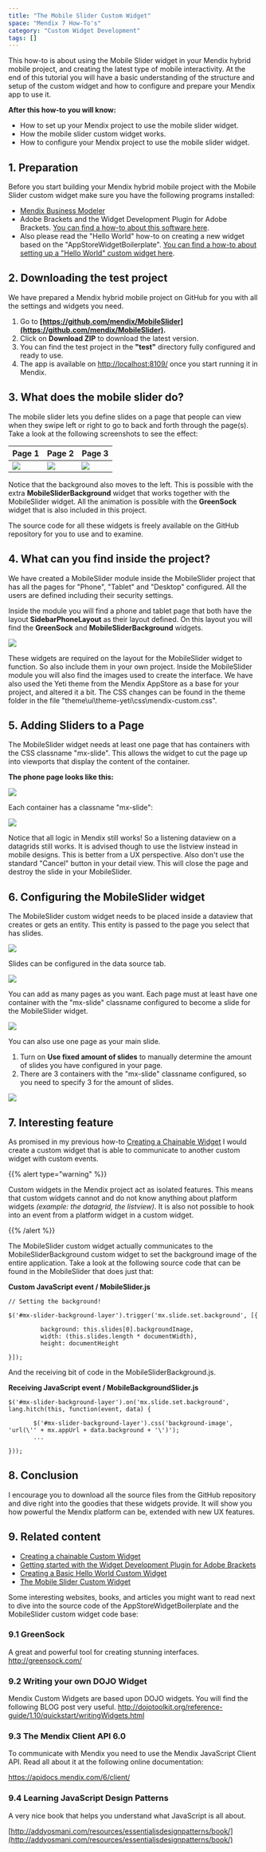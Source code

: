 ```yaml
---
title: "The Mobile Slider Custom Widget"
space: "Mendix 7 How-To's"
category: "Custom Widget Development"
tags: []
---
```

This how-to is about using the Mobile Slider widget in your Mendix hybrid mobile project, and creating the latest type of mobile interactivity. At the end of this tutorial you will have a basic understanding of the structure and setup of the custom widget and how to configure and prepare your Mendix app to use it. 

**After this how-to you will know:**

*   How to set up your Mendix project to use the mobile slider widget.
*   How the mobile slider custom widget works.
*   How to configure your Mendix project to use the mobile slider widget.

## 1. Preparation

Before you start building your Mendix hybrid mobile project with the Mobile Slider custom widget make sure you have the following programs installed:

*   [Mendix Business Modeler](https://appstore.home.mendix.com/link/modelers)
*   Adobe Brackets and the Widget Development Plugin for Adobe Brackets. [You can find a how-to about this software here](getting-started-with-the-widget-development-plugin-for-adobe-brackets).
*   Also please read the "Hello World" how-to on creating a new widget based on the "AppStoreWidgetBoilerplate". [You can find a how-to about setting up a "Hello World" custom widget here](create-a-basic-hello-world-custom-widget).



## 2\. Downloading the test project

We have prepared a Mendix hybrid mobile project on GitHub for you with all the settings and widgets you need. 

1.  Go to **[https://github.com/mendix/MobileSlider](https://github.com/mendix/MobileSlider).**
2.  Click on **Download ZIP** to download the latest version.
3.  You can find the test project in the **"test"** directory fully configured and ready to use.
4.  The app is available on [http://localhost:8109/](http://localhost:8109/) once you start running it in Mendix.



## 3\. What does the mobile slider do?

The mobile slider lets you define slides on a page that people can view when they swipe left or right to go to back and forth through the page(s). Take a look at the following screenshots to see the effect:

| Page 1 | Page 2 | Page 3 |
| --- | --- | --- |
| ![](attachments/18448563/18579838.png) | ![](attachments/18448563/18579837.png) | ![](attachments/18448563/18579836.png) |

Notice that the background also moves to the left. This is possible with the extra **MobileSliderBackground** widget that works together with the MobileSlider widget. All the animation is possible with the **GreenSock** widget that is also included in this project.

The source code for all these widgets is freely available on the GitHub repository for you to use and to examine. 



## 4\. What can you find inside the project?

We have created a MobileSlider module inside the MobileSlider project that has all the pages for "Phone", "Tablet" and "Desktop" configured. All the users are defined including their security settings.

Inside the module you will find a phone and tablet page that both have the layout **SidebarPhoneLayout** as their layout defined.
On this layout you will find the **GreenSock** and **MobileSliderBackground** widgets.

![](attachments/18448563/18579835.png)

These widgets are required on the layout for the MobileSlider widget to function. So also include them in your own project.
Inside the MobileSlider module you will also find the images used to create the interface. We have also used the Yeti theme from the Mendix AppStore as a base for your project, and altered it a bit. The CSS changes can be found in the theme folder in the file "theme\ui\theme-yeti\css\mendix-custom.css".



## 5\. Adding Sliders to a Page

The MobileSlider widget needs at least one page that has containers with the CSS classname "mx-slide".
This allows the widget to cut the page up into viewports that display the content of the container.

**The phone page looks like this:**

![](attachments/18448563/18579834.png)

Each container has a classname "mx-slide":

![](attachments/18448563/18579833.png)

Notice that all logic in Mendix still works! So a listening dataview on a datagrids still works. It is advised though to use the listview instead in mobile designs. This is better from a UX perspective. Also don't use the standard "Cancel" button in your detail view. This will close the page and destroy the slide in your MobileSlider.



## 6\. Configuring the MobileSlider widget

The MobileSlider custom widget needs to be placed inside a dataview that creates or gets an entity.
This entity is passed to the page you select that has slides. 

![](attachments/18448563/18579832.png)

Slides can be configured in the data source tab.

![](attachments/18448563/18579831.png)

You can add as many pages as you want. Each page must at least have one container with the "mx-slide" classname configured to become a slide for the MobileSlider widget.

![](attachments/18448563/18579830.png)

You can also use one page as your main slide.

1.  Turn on **Use fixed amount of slides** to manually determine the amount of slides you have configured in your page.
2.  There are 3 containers with the "mx-slide" classname configured, so you need to specify 3 for the amount of slides.

![](attachments/18448563/18579829.png)



## 7\. Interesting feature

As promised in my previous how-to [Creating a Chainable Widget](create-a-chainable-custom-widget) I would create a custom widget that is able to communicate to another custom widget with custom events. 

{{% alert type="warning" %}}

Custom widgets in the Mendix project act as isolated features. This means that custom widgets cannot and do not know anything about platform widgets _(example: the datagrid, the listview)_. It is also not possible to hook into an event from a platform widget in a custom widget.

{{% /alert %}}

The MobileSlider custom widget actually communicates to the MobileSliderBackground custom widget to set the background image of the entire application. Take a look at the following source code that can be found in the MobileSlider that does just that:

**Custom JavaScript event / MobileSlider.js**

```
// Setting the background!

$('#mx-slider-background-layer').trigger('mx.slide.set.background', [{

         background: this.slides[0].backgroundImage,
         width: (this.slides.length * documentWidth),
         height: documentHeight

}]);
```
And the receiving bit of code in the MobileSliderBackground.js.

**Receiving JavaScript event / MobileBackgroundSlider.js**

```
$('#mx-slider-background-layer').on('mx.slide.set.background', lang.hitch(this, function(event, data) {

       $('#mx-slider-background-layer').css('background-image', 'url(\'' + mx.appUrl + data.background + '\')');
       ...

}));
```



## 8\. Conclusion

I encourage you to download all the source files from the GitHub repository and dive right into the goodies that these widgets provide. It will show you how powerful the Mendix platform can be, extended with new UX features.



## 9\. Related content

*   [Creating a chainable Custom Widget](create-a-chainable-custom-widget)
*   [Getting started with the Widget Development Plugin for Adobe Brackets](getting-started-with-the-widget-development-plugin-for-adobe-brackets)
*   [Creating a Basic Hello World Custom Widget](create-a-basic-hello-world-custom-widget)
*   [The Mobile Slider Custom Widget](the-mobile-slider-custom-widget)



Some interesting websites, books, and articles you might want to read next to dive into the source code of the AppStoreWidgetBoilerplate and the MobileSlider custom widget code base:

### 9.1 GreenSock

A great and powerful tool for creating stunning interfaces.
 [http://greensock.com/
 ](http://greensock.com/)

### 9.2 Writing your own DOJO Widget

Mendix Custom Widgets are based upon DOJO widgets. You will find the following BLOG post very useful.
[http://dojotoolkit.org/reference-guide/1.10/quickstart/writingWidgets.html
 ](http://dojotoolkit.org/reference-guide/1.10/quickstart/writingWidgets.html)

### 9.3 The Mendix Client API 6.0

To communicate with Mendix you need to use the Mendix JavaScript Client API. Read all about it at the following online documentation:

[https://apidocs.mendix.com/6/client/
 ](https://apidocs.mendix.com/6/client/)

### 9.4 Learning JavaScript Design Patterns

A very nice book that helps you understand what JavaScript is all about.

[http://addyosmani.com/resources/essentialjsdesignpatterns/book/](http://addyosmani.com/resources/essentialjsdesignpatterns/book/) 
